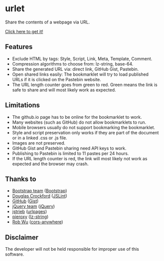 # urlet

Share the contents of a webpage via URL.

[Click here to get it!](https://benja-johnny.github.io/urlet/bookmarklet/)


## Features

- Exclude HTML by tags: Style, Script, Link, Meta, Template, Comment.
- Compression algorithms to choose from: lz-string, base-64.
- Share the generated URL via: direct link, GitHub Gist, Pastebin.
- Open shared links easily: The bookmarklet will try to load published URLs if it is clicked on the Pastebin website.
- The URL length counter goes from green to red. Green means the link is safe to share and will most likely work as expected.


## Limitations

- The github.io page has to be online for the bookmarklet to work.
- Many websites (such as GitHub) do not allow bookmarklets to run.
- Mobile browsers usually do not support bookmarking the bookmarklet.
- Style and script preservation only works if they are part of the document or in a linked .css or .js file.
- Images are not preserved.
- GitHub Gist and Pastebin sharing need API keys to work.
- Publishing to Pastebin is limited to 11 pastes per 24 hours.
- If the URL length counter is red, the link will most likely not work as expected and the browser may crash.


## Thanks to

- [Bootstrap team](https://github.com/orgs/twbs/people) ([Bootstrap](https://getbootstrap.com/))
- [Douglas Crockford](https://github.com/douglascrockford) ([JSLint](https://github.com/douglascrockford/JSLint))
- [GitHub](https://github.com/) ([Gist](https://gist.github.com/))
- [jQuery team](https://jquery.org/team/) ([jQuery](https://jquery.com/))
- [jstrieb](https://github.com/jstrieb) ([urlpages](https://github.com/jstrieb/urlpages))
- [pieroxy](https://github.com/pieroxy) ([lz-string](https://github.com/pieroxy/lz-string))
- [Rob Wu](https://github.com/Rob--W) ([cors-anywhere](https://github.com/Rob--W/cors-anywhere))


## Disclaimer

The developer will not be held responsible for improper use of this software.
